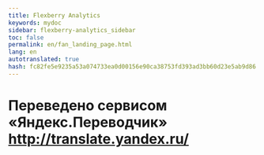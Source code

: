 ```yaml
--- 
title: Flexberry Analytics 
keywords: mydoc 
sidebar: flexberry-analytics_sidebar 
toc: false 
permalink: en/fan_landing_page.html 
lang: en 
autotranslated: true 
hash: fc82fe5e9235a53a074733ea0d00156e90ca38753fd393ad3bb60d23e5ab9d86 
--- 
```





 # Переведено сервисом «Яндекс.Переводчик» http://translate.yandex.ru/